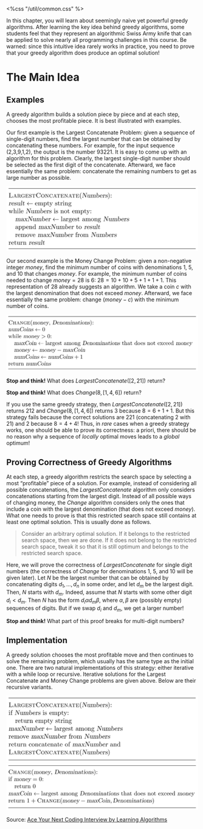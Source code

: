 <%css "/util/common.css" %>

In this chapter, you will learn about seemingly naive yet powerful 
greedy algorithms. After learning the key idea behind greedy algorithms, 
some students feel that they represent an algorithmic Swiss Army knife 
that can be applied to solve nearly all programming challenges in this course. 
Be warned: since this intuitive idea rarely works in practice, you need to 
prove that your greedy algorithm does produce an optimal solution!

# The Main Idea

## Examples

A greedy algorithm builds a solution piece by piece and at each step, 
chooses the most profitable piece. It is best illustrated with examples.

Our first example is the Largest Concatenate Problem: 
given a sequence of single-digit numbers, find the largest number that can 
be obtained by concatenating these numbers. For example, for the input 
sequence (2,3,9,1,2), the output is the number 93221. 
It is easy to come up with an algorithm for this problem. 
Clearly, the largest single-digit number should be selected as the 
first digit of the concatenate. Afterward, we face essentially the 
same problem: concatenate the remaining numbers to get as large number 
as possible.

<img src="../../images/greedy_1.png">

Our second example is the Money Change Problem: given a non-negative 
integer $money$, find the minimum number of coins with denominations 
$1$, $5$, and $10$ that changes $money$. For example, the minimum number of 
coins needed to change $money = 28$ is $6$: $28 = 10+10+5+1+1+1$. 
This representation of $28$ already suggests an algorithm. 
We take a coin $c$ with the largest denomination that does not exceed $money$. 
Afterward, we face essentially the same problem: change $(money − c)$ 
with the minimum number of coins.

<img src="../../images/greedy_2.png">

**Stop and think!** What does ${LargestConcatenate}([2, 21])$ return?

**Stop and think!** What does ${Change}(8, [1, 4, 6])$ return?

If you use the same greedy strategy, 
then ${LargestConcatenate}([2, 21])$ returns $212$ and 
${Change}(8, [1, 4, 6])$ returns $3$ because $8 = 6 + 1 + 1$. 
But this strategy fails because the correct solutions are $221$ 
(concatenating $2$ with $21$) and $2$ because $8 = 4 + 4$!
Thus, in *rare* cases when a greedy strategy works, one should 
be able to prove its correctness: a priori, there should be no 
reason why a sequence of *locally* optimal moves leads to a *global* optimum!

## Proving Correctness of Greedy Algorithms

At each step, a greedy algorithm restricts the search space by 
selecting a most “profitable” piece of a solution. For example, 
instead of considering all possible concatenations, the 
${LargestConcatenate}$ algorithm only considers concatenations 
starting from the largest digit. Instead of all possible ways of 
changing money, the ${Change}$ algorithm considers only the ones that 
include a coin with the largest denomination (that does not exceed $money$). 
What one needs to prove is that this restricted search space still 
contains at least one optimal solution. This is usually done as follows.

<blockquote>
Consider an arbitrary optimal solution. If it belongs to the restricted 
search space, then we are done. If it does not belong to the 
restricted search space, tweak it so that it is still optimum and 
belongs to the restricted search space.
</blockquote>

Here, we will prove the correctness of ${LargestConcatenate}$ 
for single digit numbers (the correctness of ${Change}$ for 
denominations $1$, $5$, and $10$ will be given 
later).
Let $N$ be the largest number that can be obtained by concatenating 
digits $d_1, \dotsc, d_n$ in some order, and let $d_m$ be the largest digit. 
Then, $N$ starts with $d_m$. Indeed, assume that $N$ starts with some 
other digit $d_i < d_m$. Then $N$ has the form 
$d_i\alpha d_m \beta$, where $\alpha, \beta$ are (possibly empty) 
sequences of digits. But if we swap $d_i$ and $d_m$, we get a larger number!

**Stop and think!** What part of this proof breaks for
multi-digit numbers?

## Implementation
A greedy solution chooses the most profitable move and then continues to 
solve the remaining problem, which usually has the same type as the initial 
one. There are two natural implementations
of this strategy: either iterative with a while loop or recursive. 
Iterative solutions for the Largest Concatenate and Money Change problems 
are given above. Below are their recursive variants.

<img src="../../images/greedy_4.png">

<img src="../../images/greedy_5.png">

Source:
[Ace Your Next Coding Interview by Learning Algorithms](https://bit.ly/acecogniterra)







